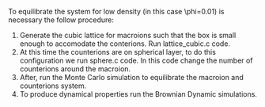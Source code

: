 To equilibrate the system for low density (in this case \phi=0.01) is necessary the follow procedure:
  1. Generate the cubic lattice for macroions such that the box is small enough to accomodate the conterions. Run lattice_cubic.c code.
  2. At this time the counterions are on spherical layer, to do this configuration we run sphere.c code. In this code change the number of counterions around the macroion.
  3. After, run the Monte Carlo simulation to equilibrate the macroion and counterions system.
  4. To produce dynamical properties run the Brownian Dynamic simulations.
